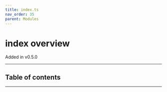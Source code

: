 ```yaml
---
title: index.ts
nav_order: 35
parent: Modules
---
```


# index overview

Added in v0.5.0

---

<h2 class="text-delta">Table of contents</h2>

---

